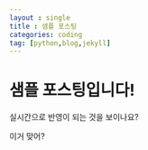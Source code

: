 ```yaml
---
layout : single
title : 샘플 포스팅
categories: coding
tag: [python,blog,jekyll]
---
```

# 샘플 포스팅입니다!



실시간으로 반영이 되는 것을 보이나요?



이거 맞어?


